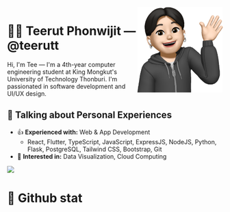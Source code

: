 <img a="Hi!" align="right" height="200" width="200" alt="teerut's avatar" src="https://raw.githubusercontent.com/teerutt/teerutt/main/img/avatar.png"/>

# 🧑🏻 Teerut Phonwijit — @teerutt

Hi, I'm Tee — I'm a 4th-year computer engineering student at King Mongkut's University of Technology Thonburi. I'm passionated in software development and UI/UX design. 

## 💬 Talking about Personal Experiences
- 👍 **Experienced with:** Web & App Development
    - React, Flutter, TypeScript, JavaScript, ExpressJS, NodeJS, Python, Flask, PostgreSQL, Tailwind CSS, Bootstrap, Git 
- 👀 **Interested in:** Data Visualization, Cloud Computing

<img height="64" src="https://skillicons.dev/icons?i=react,flutter,ts,js,express,nodejs,nextjs,py,flask,postgres,mysql,sqlite,tailwind,bootstrap,php,html,spring,java,c,docker,redis,nginx,vite,postman,git,github,figma&perline=16" />

<a href="https://www.linkedin.com/in/teerutt/">
   <img src="https://img.shields.io/badge/LinkedIn-0077B5?style=for-the-badge&logo=linkedin&logoColor=white" alt="" />
</a>

# 🚀 Github stat
<div style="display: flex;">
  <img height="150" src="https://github-readme-stats.vercel.app/api?username=teerutt&show_icons=true&theme=transparent" alt="" />
  <img height="150" src="https://github-readme-stats.vercel.app/api/top-langs/?username=teerutt&layout=compact" alt="" />
</div>
